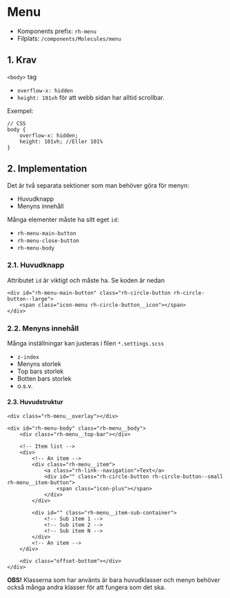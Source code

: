 # Menu
* Komponents prefix: `rh-menu`
* Filplats: `/components/Molecules/menu`

## 1. Krav
`<body>` tag
* `overflow-x: hidden`
* `height: 101vh` för att webb sidan har alltid scrollbar.

Exempel: 
```
// CSS
body {
    overflow-x: hidden;
    height: 101vh; //Eller 101%
}
```

## 2. Implementation
Det är två separata sektioner som man behöver göra för menyn:
* Huvudknapp
* Menyns innehåll

Många elementer måste ha sitt eget `id`:
* `rh-menu-main-button`
* `rh-menu-close-button`
* `rh-menu-body`

### 2.1. Huvudknapp
Attributet `id` är viktigt och måste ha. Se koden är nedan

```
<div id="rh-menu-main-button" class="rh-circle-button rh-circle-button--large">
    <span class="icon-menu rh-circle-button__icon"></span>
</div>
```

### 2.2. Menyns innehåll
Många inställningar kan justeras i filen `*.settings.scss`
* `z-index`
* Menyns storlek
* Top bars storlek
* Botten bars storlek
* o.s.v.

#### 2.3. Huvudstruktur
```
<div class="rh-menu__overlay"></div>

<div id="rh-menu-body" class="rh-menu__body">
    <div class="rh-menu__top-bar"></div>

    <!-- Item list -->
    <div>
        <!-- An item -->
        <div class="rh-menu__item">
            <a class="rh-link--navigation">Text</a>
            <div id="" class="rh-circle-button rh-circle-button--small rh-menu__item-button">
                <span class="icon-plus"></span>
            </div>
        </div>

        <div id="" class="rh-menu__item-sub-container">
            <!-- Sub item 1 -->
            <!-- Sub item 2 -->
            <!-- Sub item N -->
        </div>
        <!-- An item -->
    </div>

    <div class="offset-bottom"></div>
</div>

```
__OBS!__ Klasserna som har använts är bara huvudklasser och menyn behöver också många andra klasser för att fungera som det ska.